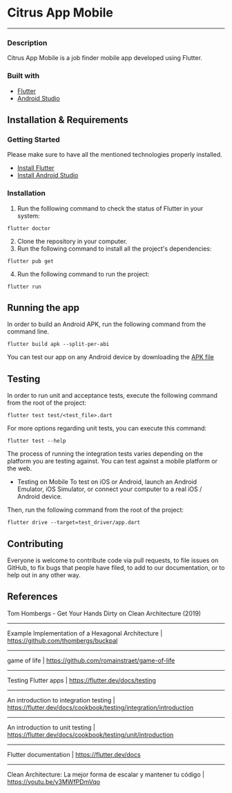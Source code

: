 # Citrus App Mobile

---

### Description

Citrus App Mobile is a job finder mobile app developed using Flutter.

### Built with

- [Flutter](https://flutter.dev/docs)
- [Android Studio](https://developer.android.com/studio)

## Installation & Requirements

### Getting Started

Please make sure to have all the mentioned technologies properly installed.

- [Install Flutter](https://flutter.dev/docs/get-started/install)
- [Install Android Studio](https://developer.android.com/studio/install)

### Installation

1. Run the folllowing command to check the status of Flutter in your system:

```
flutter doctor
```

2. Clone the repository in your computer.
3. Run the following command to install all the project's dependencies:

```
flutter pub get
```

4. Run the following command to run the project:

```
flutter run
```

## Running the app

In order to build an Android APK, run the following command from the command line.

```
flutter build apk --split-per-abi
```

You can test our app on any Android device by downloading the [APK file](https://drive.google.com/drive/folders/1-J3LpVzF7hqwfI5b0at8XELWL_McDVdW?usp=sharing)

## Testing

In order to run unit and acceptance tests, execute the following command from the root of the project:

```
flutter test test/<test_file>.dart
```

For more options regarding unit tests, you can execute this command:

```
flutter test --help
```

The process of running the integration tests varies depending on the platform you are testing against. You can test against a mobile platform or the web.

- Testing on Mobile
  To test on iOS or Android, launch an Android Emulator, iOS Simulator, or connect your computer to a real iOS / Android device.

Then, run the following command from the root of the project:

```
flutter drive --target=test_driver/app.dart
```

## Contributing

Everyone is welcome to contribute code via pull requests, to file issues on GitHub, to fix bugs that people have filed, to add to our documentation, or to help out in any other way.

## References

Tom Hombergs - Get Your Hands Dirty on Clean Architecture (2019)

---

Example Implementation of a Hexagonal Architecture | https://github.com/thombergs/buckpal

---

game of life | https://github.com/romainstraet/game-of-life

---

Testing Flutter apps | https://flutter.dev/docs/testing

---

An introduction to integration testing | https://flutter.dev/docs/cookbook/testing/integration/introduction

---

An introduction to unit testing | https://flutter.dev/docs/cookbook/testing/unit/introduction

---

Flutter documentation | https://flutter.dev/docs

---

Clean Architecture: La mejor forma de escalar y mantener tu código | https://youtu.be/y3MWfPDmVqo
